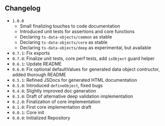 ## Changelog

* `1.0.0`
	* Small finalizing touches to code documentation
	* Introduced unit tests for assertions and core functions
	* Declaring `ts-data-objects/common` as stable
	* Declaring `ts-data-objects/core` as stable
	* Declaring `ts-data-objects/deep` as experimental, but available
* `0.7.1`: Fix exports
* `0.7.0`: Finalize unit tests, core perf tests, add `isObject` guard helper
* `0.6.1`: Update README
* `0.6.0`: Fix optional defaultValues for generated data object contructor, added thorough README
* `0.5.1`: Refined JSDocs for generated HTML documentation
* `0.5.0`: Introduced `defineObject`, fixed bugs
* `0.4.0`: Slightly improved doc generation
* `0.3.0`: Draft of alternative deep validation implementation
* `0.2.0`: Finalization of core implementation
* `0.1.0`: First core implementation draft
* `0.0.1`: Core init
* `0.0.0`: Initialized Repository
